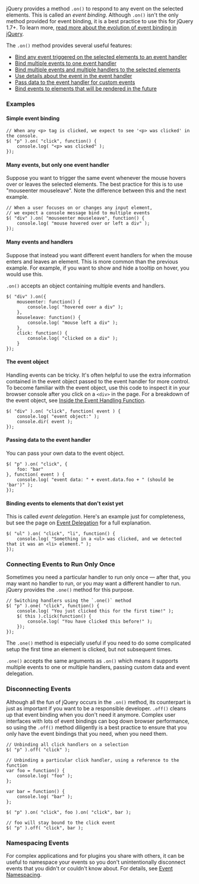 <script>{
	"title": "Handling Events",
	"level": "beginner",
	"source": "http://jqfundamentals.com/legacy",
	"attribution": [ "jQuery Fundamentals" ]
}</script>

jQuery provides a method `.on()` to respond to any event on the selected elements. This is called an _event binding_. Although `.on()` isn't the only method provided for event binding, it is a best practice to use this for jQuery 1.7+. To learn more, [read more about the evolution of event binding in jQuery](/events/history-of-events/).

The `.on()` method provides several useful features:

- [Bind any event triggered on the selected elements to an event handler](#simple-event-binding)
- [Bind multiple events to one event handler](#many-events-but-only-one-event-handler)
- [Bind multiple events and multiple handlers to the selected elements](#many-events-and-handlers)
- [Use details about the event in the event handler](#the-event-object)
- [Pass data to the event handler for custom events](#passing-data-to-the-event-handler)
- [Bind events to elements that will be rendered in the future](#binding-events-to-elements-that-don-39-t-exist-yet)

### Examples

#### Simple event binding

```
// When any <p> tag is clicked, we expect to see '<p> was clicked' in the console.
$( "p" ).on( "click", function() {
	console.log( "<p> was clicked" );
});
```

#### Many events, but only one event handler

Suppose you want to trigger the same event whenever the mouse hovers over or leaves the selected elements. The best practice for this is to use "mouseenter mouseleave". Note the difference between this and the next example.

```
// When a user focuses on or changes any input element,
// we expect a console message bind to multiple events
$( "div" ).on( "mouseenter mouseleave", function() {
	console.log( "mouse hovered over or left a div" );
});
```

#### Many events and handlers

Suppose that instead you want different event handlers for when the mouse enters and leaves an element. This is more common than the previous example. For example, if you want to show and hide a tooltip on hover, you would use this.

`.on()` accepts an object containing multiple events and handlers.

```
$( "div" ).on({
	mouseenter: function() {
		console.log( "hovered over a div" );
	},
	mouseleave: function() {
		console.log( "mouse left a div" );
	},
	click: function() {
		console.log( "clicked on a div" );
	}
});
```

#### The event object

Handling events can be tricky. It's often helpful to use the extra information contained in the event object passed to the event handler for more control. To become familiar with the event object, use this code to inspect it in your browser console after you click on a `<div>` in the page. For a breakdown of the event object, see [Inside the Event Handling Function](/events/inside-event-handling-function/).

```
$( "div" ).on( "click", function( event ) {
	console.log( "event object:" );
	console.dir( event );
});
```

#### Passing data to the event handler

You can pass your own data to the event object.

```
$( "p" ).on( "click", {
	foo: "bar"
}, function( event ) {
	console.log( "event data: " + event.data.foo + " (should be 'bar')" );
});
```


#### Binding events to elements that don't exist yet

This is called _event delegation_. Here's an example just for completeness, but see the page on [Event Delegation](/events/event-delegation/) for a full explanation.

```
$( "ul" ).on( "click", "li", function() {
	console.log( "Something in a <ul> was clicked, and we detected that it was an <li> element." );
});
```

### Connecting Events to Run Only Once

Sometimes you need a particular handler to run only once — after that, you may want no handler to run, or you may want a different handler to run. jQuery provides the `.one()` method for this purpose.

```
// Switching handlers using the `.one()` method
$( "p" ).one( "click", function() {
	console.log( "You just clicked this for the first time!" );
	$( this ).click(function() {
		console.log( "You have clicked this before!" );
	});
});
```

The `.one()` method is especially useful if you need to do some complicated setup the first time an element is clicked, but not subsequent times.

`.one()` accepts the same arguments as `.on()` which means it supports multiple events to one or multiple handlers, passing custom data and event delegation.

### Disconnecting Events

Although all the fun of jQuery occurs in the `.on()` method, its counterpart is just as important if you want to be a responsible developer. `.off()` cleans up that event binding when you don't need it anymore. Complex user interfaces with lots of event bindings can bog down browser performance, so using the `.off()` method diligently is a best practice to ensure that you only have the event bindings that you need, when you need them.

```
// Unbinding all click handlers on a selection
$( "p" ).off( "click" );
```

```
// Unbinding a particular click handler, using a reference to the function
var foo = function() {
	console.log( "foo" );
};

var bar = function() {
	console.log( "bar" );
};

$( "p" ).on( "click", foo ).on( "click", bar );

// foo will stay bound to the click event
$( "p" ).off( "click", bar );
```

### Namespacing Events

For complex applications and for plugins you share with others, it can be useful to namespace your events so you don't unintentionally disconnect events that you didn't or couldn't know about. For details, see [Event Namespacing](/events/event-basics/#namespacing-events).
